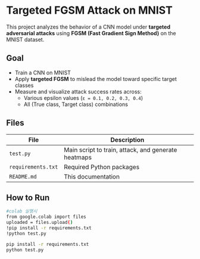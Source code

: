 # Targeted FGSM Attack on MNIST

This project analyzes the behavior of a CNN model under **targeted adversarial attacks** using **FGSM (Fast Gradient Sign Method)** on the MNIST dataset.

## Goal

- Train a CNN on MNIST
- Apply **targeted FGSM** to mislead the model toward specific target classes
- Measure and visualize attack success rates across:
  - Various epsilon values (`ε = 0.1, 0.2, 0.3, 0.4`)
  - All (True class, Target class) combinations

## Files

| File | Description |
|------|-------------|
| `test.py` | Main script to train, attack, and generate heatmaps |
| `requirements.txt` | Required Python packages |
| `README.md` | This documentation |

## How to Run
```bash
#colab 실행시
from google.colab import files
uploaded = files.upload()
!pip install -r requirements.txt
!python test.py
```
```bash
pip install -r requirements.txt
python test.py
